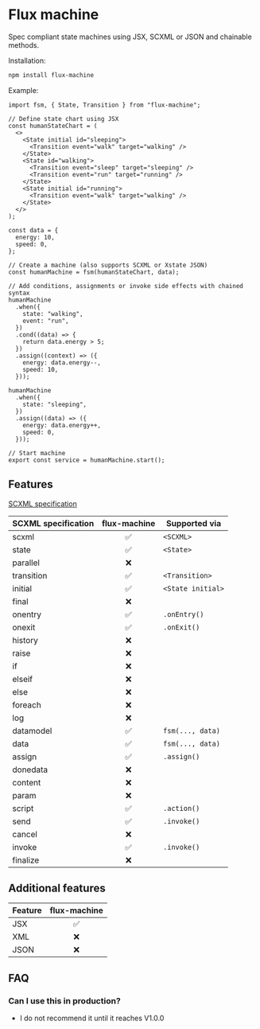 # Flux machine

Spec compliant state machines using JSX, SCXML or JSON and chainable methods.

Installation:

```sh
npm install flux-machine
```

Example:

```tsx
import fsm, { State, Transition } from "flux-machine";

// Define state chart using JSX
const humanStateChart = (
  <>
    <State initial id="sleeping">
      <Transition event="walk" target="walking" />
    </State>
    <State id="walking">
      <Transition event="sleep" target="sleeping" />
      <Transition event="run" target="running" />
    </State>
    <State initial id="running">
      <Transition event="walk" target="walking" />
    </State>
  </>
);

const data = {
  energy: 10,
  speed: 0,
};

// Create a machine (also supports SCXML or Xstate JSON)
const humanMachine = fsm(humanStateChart, data);

// Add conditions, assignments or invoke side effects with chained syntax
humanMachine
  .when({
    state: "walking",
    event: "run",
  })
  .cond((data) => {
    return data.energy > 5;
  })
  .assign((context) => ({
    energy: data.energy--,
    speed: 10,
  }));

humanMachine
  .when({
    state: "sleeping",
  })
  .assign((data) => ({
    energy: data.energy++,
    speed: 0,
  }));

// Start machine
export const service = humanMachine.start();
```

## Features

[SCXML specification](https://www.w3.org/TR/scxml)

| SCXML specification | flux-machine | Supported via     |
| ------------------- | :----------: | ----------------- |
| scxml               |      ✅      | `<SCXML>`         |
| state               |      ✅      | `<State>`         |
| parallel            |      ❌      |                   |
| transition          |      ✅      | `<Transition>`    |
| initial             |      ✅      | `<State initial>` |
| final               |      ❌      |                   |
| onentry             |      ✅      | `.onEntry()`      |
| onexit              |      ✅      | `.onExit()`       |
| history             |      ❌      |                   |
| raise               |      ❌      |                   |
| if                  |      ❌      |                   |
| elseif              |      ❌      |                   |
| else                |      ❌      |                   |
| foreach             |      ❌      |                   |
| log                 |      ❌      |                   |
| datamodel           |      ✅      | `fsm(..., data)`  |
| data                |      ✅      | `fsm(..., data)`  |
| assign              |      ✅      | `.assign()`       |
| donedata            |      ❌      |                   |
| content             |      ❌      |                   |
| param               |      ❌      |                   |
| script              |      ✅      | `.action()`       |
| send                |      ✅      | `.invoke()`       |
| cancel              |      ❌      |                   |
| invoke              |      ✅      | `.invoke()`       |
| finalize            |      ❌      |                   |

## Additional features

| Feature | flux-machine |
| ------- | :----------: |
| JSX     |      ✅      |
| XML     |      ❌      |
| JSON    |      ❌      |

## FAQ

### Can I use this in production?

- I do not recommend it until it reaches V1.0.0
